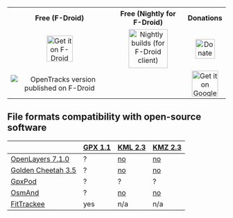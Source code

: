 <table>
    <tr>
        <th>Free (F-Droid)</th>
        <th>Free (Nightly for F-Droid)</th>
        <th>Donations</th>
    </tr>
    <tr>
        <td align="center">
            <a href="https://f-droid.org/packages/de.dennisguse.opentracks">
                <img alt="Get it on F-Droid" src="https://fdroid.gitlab.io/artwork/badge/get-it-on.png" height="60" align="middle">
            </a>
        </td>
        <td align="center">
            <a href="https://fdroid.storchp.de/fdroid/repo?fingerprint=99985A7E73DCB0B16C9BDDCE7A0B4996F88068AE7C771ED53E217E69CD1FF196">
                <img alt="Nightly builds (for F-Droid client)" src="https://opentracksapp.com/static/img/fdroid.storchp.de.png" height="90" align="middle">
            </a>
        </td>
        <td align="center">
            <a href="https://liberapay.com/OpenTracks/donate">
                <img alt="Donate using Liberapay" src="https://liberapay.com/assets/widgets/donate.svg" height="45" align="middle">
            </a>
        </td>
    </tr>
    <tr>
        <td align="center">
            <img alt="OpenTracks version published on F-Droid" src="https://img.shields.io/f-droid/v/de.dennisguse.opentracks.svg" align="middle" >
        </td>
        <td></td>
        <td align="center">
            <a href="https://play.google.com/store/apps/details?id=de.dennisguse.opentracks.playstore">
                <img alt="Get it on Google Play" src="https://play.google.com/intl/en_us/badges/static/images/badges/en_badge_web_generic.png" height="60" align="middle">
            </a>
        </td>
    </tr>
</table>




## File formats compatibility with open-source software

|                                                      | [GPX 1.1](https://www.topografix.com/GPX/1/1/) | [KML 2.3](https://docs.opengeospatial.org/is/12-007r2/12-007r2.html) | [KMZ 2.3](https://docs.opengeospatial.org/is/12-007r2/12-007r2.html) |
|------------------------------------------------------|------------------------------------------------|----------------------------------------------------------------------|----------------------------------------------------------------------|
| [OpenLayers 7.1.0](https://openlayers.org/)          | ?                                              | [no](https://github.com/openlayers/openlayers/issues/14104)          | [no](https://github.com/openlayers/openlayers/issues/14104)          |
| [Golden Cheetah 3.5](https://www.goldencheetah.org/) | ?                                              | [no](https://github.com/GoldenCheetah/GoldenCheetah/issues/4271)     | [no](https://github.com/GoldenCheetah/GoldenCheetah/issues/4271)     |
| [GpxPod](https://apps.nextcloud.com/apps/gpxpod)     | ?                                              | ?                                                                    | ?                                                                    |
| [OsmAnd](https://github.com/osmandapp/OsmAnd)        | ?                                              | [no](https://github.com/osmandapp/OsmAnd/issues/15271)               | [no](https://github.com/osmandapp/OsmAnd/issues/15271)               |
| [FitTrackee](https://github.com/SamR1/FitTrackee)    | yes                                            | n/a                                                                  | n/a                                                                  |
